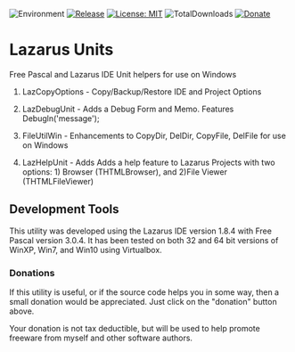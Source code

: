 ![Environment](https://img.shields.io/badge/Windows-XP,%20Vista,%207,%208,%2010-brightgreen.svg)
[![Release](https://img.shields.io/github/release/jasc2v8/pUnits.svg)](https://github.com/jasc2v8/pUnits/releases)
[![License: MIT](https://img.shields.io/badge/license-MIT-yellow.svg)](https://opensource.org/licenses/MIT)
![TotalDownloads](https://img.shields.io/github/downloads/jasc2v8/pUnits/total.svg)
[![Donate](https://img.shields.io/badge/Donate-PayPal-red.svg)](https://www.paypal.me/JimDreherHome)

# Lazarus Units

Free Pascal and Lazarus IDE Unit helpers for use on Windows

1. LazCopyOptions - Copy/Backup/Restore IDE and Project Options

2. LazDebugUnit    -	Adds a Debug Form and Memo. Features Debugln('message');

3. FileUtilWin	- Enhancements to CopyDir, DelDir, CopyFile, DelFile for use on Windows

4. LazHelpUnit  - Adds Adds a help feature to Lazarus Projects with two options: 1) Browser   (THTMLBrowser), and 2)File Viewer (THTMLFileViewer)
  
## Development Tools

This utility was developed using the Lazarus IDE version 1.8.4 with Free Pascal version 3.0.4.  It has been tested on both 32 and 64 bit versions of WinXP, Win7, and Win10 using Virtualbox.

### Donations

If this utility is useful, or if the source code helps you in some way, then a small donation would be appreciated.  Just click on the "donation" button above.

Your donation is not tax deductible, but will be used to help promote freeware from myself and other software authors.  

